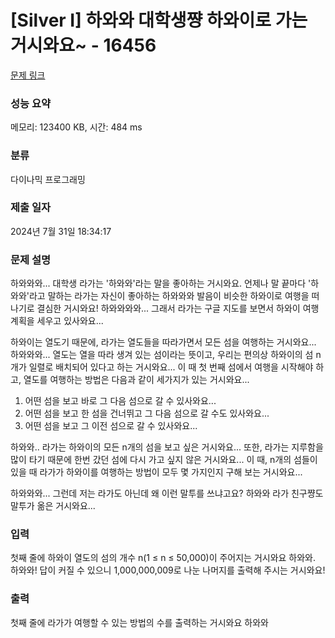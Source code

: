 # [Silver I] 하와와 대학생쨩 하와이로 가는 거시와요~ - 16456 

[문제 링크](https://www.acmicpc.net/problem/16456) 

### 성능 요약

메모리: 123400 KB, 시간: 484 ms

### 분류

다이나믹 프로그래밍

### 제출 일자

2024년 7월 31일 18:34:17

### 문제 설명

<p>하와와와... 대학생 라가는 '하와와'라는 말을 좋아하는 거시와요. 언제나 말 끝마다 '하와와'라고 말하는 라가는 자신이 좋아하는 하와와와 발음이 비슷한 하와이로 여행을 떠나기로 결심한 거시와요! 하와와와와... 그래서 라가는 구글 지도를 보면서 하와이 여행 계획을 세우고 있사와요...</p>

<p>하와이는 열도기 때문에, 라가는 열도들을 따라가면서 모든 섬을 여행하는 거시와요... 하와와와... 열도는 열을 따라 생겨 있는 섬이라는 뜻이고, 우리는 편의상 하와이의 섬 n개가 일렬로 배치되어 있다고 하는 거시와요... 이 때 첫 번째 섬에서 여행을 시작해야 하고, 열도를 여행하는 방법은 다음과 같이 세가지가 있는 거시와요...</p>

<ol>
	<li>어떤 섬을 보고 바로 그 다음 섬으로 갈 수 있사와요...</li>
	<li>어떤 섬을 보고 한 섬을 건너뛰고 그 다음 섬으로 갈 수도 있사와요...</li>
	<li>어떤 섬을 보고 그 이전 섬으로 갈 수 있사와요...</li>
</ol>

<p>하와와.. 라가는 하와이의 모든 n개의 섬을 보고 싶은 거시와요... 또한, 라가는 지루함을 많이 타기 때문에 한번 갔던 섬에 다시 가고 싶지 않은 거시와요... 이 때, n개의 섬들이 있을 때 라가가 하와이를 여행하는 방법이 모두 몇 가지인지 구해 보는 거시와요...</p>

<p>하와와와... 그런데 저는 라가도 아닌데 왜 이런 말투를 쓰냐고요? 하와와 라가 친구쨩도 말투가 옮은 거시와요...</p>

### 입력 

 <p>첫째 줄에 하와이 열도의 섬의 개수 n(1 ≤ n ≤ 50,000)이 주어지는 거시와요 하와와. 하와와! 답이 커질 수 있으니 1,000,000,009로 나눈 나머지를 출력해 주시는 거시와요!</p>

### 출력 

 <p>첫째 줄에 라가가 여행할 수 있는 방법의 수를 출력하는 거시와요 하와와</p>

